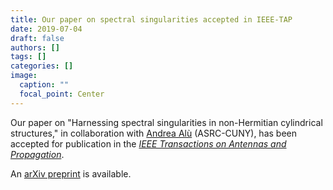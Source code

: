 ```yaml
---
title: Our paper on spectral singularities accepted in IEEE-TAP
date: 2019-07-04
draft: false
authors: []
tags: []
categories: []
image:
  caption: ""
  focal_point: Center
---
```

Our paper on "Harnessing spectral singularities in non-Hermitian cylindrical structures," in collaboration with [Andrea Alù](http://www.alulab.org) (ASRC-CUNY),
has been accepted for publication in the *[IEEE Transactions on Antennas and Propagation](https://ieeexplore.ieee.org/xpl/aboutJournal.jsp?punumber=8)*.

An [arXiv preprint](https://arxiv.org/abs/1907.01616) is available.